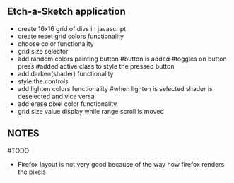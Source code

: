 ## Etch-a-Sketch application

- create 16x16 grid of divs in javascript
- create reset grid colors functionality
- choose color functionality
- grid size selector
- add random colors painting button
  #button is added
  #toggles on button press
  #added active class to style the pressed button
- add darken(shader) functionality
- style the controls
- add lighten colors functionality
  #when lighten is selected shader is deselected and vice versa
- add erese pixel color functionality
- grid size value display while range scroll is moved

## NOTES

#TODO

- Firefox layout is not very good because of the way how firefox renders the pixels
